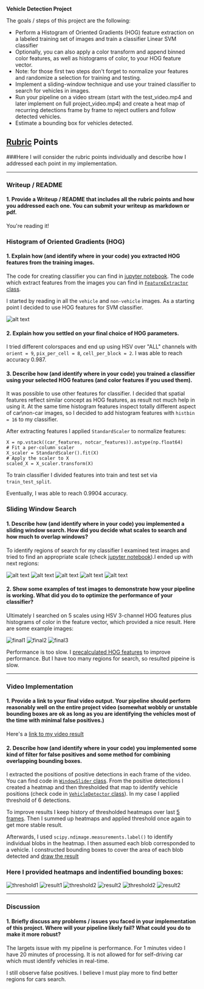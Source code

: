 **Vehicle Detection Project**

The goals / steps of this project are the following:

* Perform a Histogram of Oriented Gradients (HOG) feature extraction on a labeled training set of images and train a classifier Linear SVM classifier
* Optionally, you can also apply a color transform and append binned color features, as well as histograms of color, to your HOG feature vector. 
* Note: for those first two steps don't forget to normalize your features and randomize a selection for training and testing.
* Implement a sliding-window technique and use your trained classifier to search for vehicles in images.
* Run your pipeline on a video stream (start with the test_video.mp4 and later implement on full project_video.mp4) and create a heat map of recurring detections frame by frame to reject outliers and follow detected vehicles.
* Estimate a bounding box for vehicles detected.

[//]: # (Image References)
[hog]: ./examples/HOG_example.jpg "Example of HOG features"
[reg1]: ./examples/region1.jpg "Scale 1.0"
[reg2]: ./examples/region2.jpg "Scale 1.2"
[reg3]: ./examples/region3.jpg "Scale 1.3"
[reg4]: ./examples/region4.jpg "Scale 1.5"
[reg5]: ./examples/region5.jpg "Scale 2.0"
[threshold1]: ./examples/threshold1.jpg
[threshold2]: ./examples/threshold2.jpg
[threshold3]: ./examples/threshold3.jpg
[result1]: ./examples/th_result1.jpg
[result2]: ./examples/th_result2.jpg
[result3]: ./examples/th_result3.jpg
[final1]: ./examples/final1.jpg
[final2]: ./examples/final2.jpg
[final3]: ./examples/final3.JPG

## [Rubric](https://review.udacity.com/#!/rubrics/513/view) Points
###Here I will consider the rubric points individually and describe how I addressed each point in my implementation.  

---
### Writeup / README

#### 1. Provide a Writeup / README that includes all the rubric points and how you addressed each one.  You can submit your writeup as markdown or pdf.

You're reading it!

### Histogram of Oriented Gradients (HOG)

#### 1. Explain how (and identify where in your code) you extracted HOG features from the training images.

The code for creating classifier you can find in [jupyter notebook](/research/Classifier.ipynb). The code which extract features from the images you can find in [`FeatureExtractor` class](src/FeatureExtractor.py).

I started by reading in all the `vehicle` and `non-vehicle` images. As a starting point I decided to use HOG features for SVM classifier.

![alt text][hog]

#### 2. Explain how you settled on your final choice of HOG parameters.

I tried different colorspaces and end up using HSV over "ALL" channels with `orient = 9`, `pix_per_cell = 8`, `cell_per_block = 2`. I was able to reach accuracy 0.987. 

#### 3. Describe how (and identify where in your code) you trained a classifier using your selected HOG features (and color features if you used them).

It was possible to use other features for classifier. I decided that spatial features reflect similar concept as HOG features, as result not much help in using it. At the same time histogram features inspect totally different aspect of car\non-car images, so I decided to add histogram features with `histbin = 16` to my classifier.

After extracting features I applied `StandardScaler` to normalize features:

```
X = np.vstack((car_features, notcar_features)).astype(np.float64)                        
# Fit a per-column scaler
X_scaler = StandardScaler().fit(X)
# Apply the scaler to X
scaled_X = X_scaler.transform(X)
```

To train classifier I divided features into train and test set via `train_test_split`.

Eventually, I was able to reach 0.9904 accuracy.

### Sliding Window Search

#### 1. Describe how (and identify where in your code) you implemented a sliding window search.  How did you decide what scales to search and how much to overlap windows?

To identify regions of search for my classifier I examined test images and tried to find an appropriate scale (check [jupyter notebook](/research/Region%20and%20Scale.ipynb)).I ended up with next regions:

![alt text][reg1]
![alt text][reg2]
![alt text][reg3]
![alt text][reg4]
![alt text][reg5]

#### 2. Show some examples of test images to demonstrate how your pipeline is working.  What did you do to optimize the performance of your classifier?

Ultimately I searched on 5 scales using HSV 3-channel HOG features plus histograms of color in the feature vector, which provided a nice result. Here are some example images:

![final1]
![final2]
![final3]

Performance is too slow. I [precalculated HOG features](/src/FeatureExtractor.py#L139) to improve performance. But I have too many regions for search, so resulted pipeine is slow.

---

### Video Implementation

#### 1. Provide a link to your final video output.  Your pipeline should perform reasonably well on the entire project video (somewhat wobbly or unstable bounding boxes are ok as long as you are identifying the vehicles most of the time with minimal false positives.)

Here's a [link to my video result](https://www.youtube.com/watch?v=c6c7OA39n-A)

#### 2. Describe how (and identify where in your code) you implemented some kind of filter for false positives and some method for combining overlapping bounding boxes.

I extracted the positions of positive detections in each frame of the video. You can find code in [`WindowSlider` class](/src/WindowSlider.py). From the positive detections I created a heatmap and then thresholded that map to identify vehicle positions (check code in [`VehicleDetector` class](src/VehicleDetector.py)). In my case I applied threshold of 6 detections.

To improve results I keep history of thresholded heatmaps over last [5 frames](/src/VehicleDetector.py#L41). Then I summed up heatmaps and applied threshold once again to get more stable result. 

Afterwards, I used `scipy.ndimage.measurements.label()` to identify individual blobs in the heatmap.  I then assumed each blob corresponded to a vehicle.  I constructed bounding boxes to cover the area of each blob detected and [draw the result](/src/Frame.py#L37)

### Here I provided heatmaps and indentified bounding boxes:

![threshold1]
![result1]
![threshold2]
![result2]
![threshold2]
![result2]

---

### Discussion

#### 1. Briefly discuss any problems / issues you faced in your implementation of this project.  Where will your pipeline likely fail?  What could you do to make it more robust?

The largets issue with my pipeline is performance. For 1 minutes video I have 20 minutes of processing. It is not allowed for for self-driving car which must identify vehicles in real-time.

I still observe false positives. I believe I must play more to find better regions for cars search.
